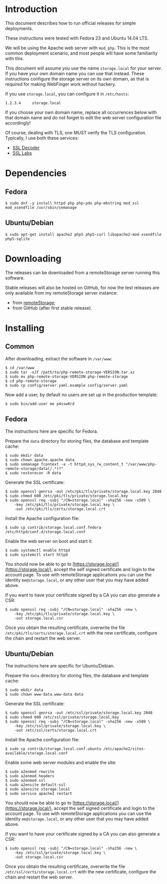 # Introduction

This document describes how to run official releases for simple deployments.

These instructions were tested with Fedora 23 and Ubuntu 14.04 LTS.

We will be using the Apache web server with `mod_php`. This is the most common
deployment scenario, and most people will have some familiarity with this.

This document will assume you use the name `storage.local` for your server. If
you have your own domain name you can use that instead. These instructions 
configure the storage server on its own domain, as that is required for making
WebFinger work without hackery.

If you use `storage.local`, you can configure it in `/etc/hosts`:

    1.2.3.4     storage.local

If you choose your own domain name, replace all occurrences below with that 
domain name and do not forget to edit the web server configuration file 
accordingly!

Of course, dealing with TLS, one MUST verify the TLS configuration. Typically, 
I use both these services:

* [SSL Decoder](https://ssldecoder.org/)
* [SSL Labs](https://www.ssllabs.com/ssltest/)

# Dependencies

## Fedora

    $ sudo dnf -y install httpd php php-pdo php-mbstring mod_ssl mod_xsendfile /usr/sbin/semanage

## Ubuntu/Debian

    $ sudo apt-get install apache2 php5 php5-curl libapache2-mod-xsendfile php5-sqlite

# Downloading

The releases can be downloaded from a remoteStorage server running this 
software.

Stable releases will also be hosted on GitHub, for now the test releases are 
only available from my remoteStorage server instance:

* from [remoteStorage](https://storage.tuxed.net/fkooman/public/upload/php-remote-storage/releases.html);
* from GitHub (after first stable release).

# Installing

## Common

After downloading, extract the software in `/var/www`:

    $ cd /var/www
    $ sudo tar -xJf /path/to/php-remote-storage-VERSION.tar.xz
    $ sudo mv php-remote-storage-VERSION php-remote-storage
    $ cd php-remote-storage
    $ sudo cp config/server.yaml.example config/server.yaml

Now add a user, by default no users are set up in the production template:

    $ sudo bin/add-user me p4ssw0rd

## Fedora

The instructions here are specific for Fedora.

Prepare the `data` directory for storing files, the database and template 
cache:

    $ sudo mkdir data
    $ sudo chown apache.apache data
    $ sudo semanage fcontext -a -t httpd_sys_rw_content_t "/var/www/php-remote-storage/data(/.*)?"
    $ sudo restorecon -R data

Generate the SSL certificate:

    $ sudo openssl genrsa -out /etc/pki/tls/private/storage.local.key 2048
    $ sudo chmod 600 /etc/pki/tls/private/storage.local.key
    $ sudo openssl req -subj "/CN=storage.local" -sha256 -new -x509 \
        -key /etc/pki/tls/private/storage.local.key \
        -out /etc/pki/tls/certs/storage.local.crt

Install the Apache configuration file:

    $ sudo cp contrib/storage.local.conf.fedora /etc/httpd/conf.d/storage.local.conf

Enable the web server on boot and start it:

    $ sudo systemctl enable httpd
    $ sudo systemctl start httpd

You should now be able to go to 
[https://storage.local/](https://storage.local/), accept the self signed
certificate and login to the account page. To use with remoteStorage 
applications you can use the identity `me@storage.local`, or any other user
that you may have added above.

If you want to have your certificate signed by a CA you can also generate a 
CSR:

    $ sudo openssl req -subj "/CN=storage.local" -sha256 -new \
        -key /etc/pki/tls/private/storage.local.key \
        -out storage.local.csr

Once you obtain the resulting certificate, overwrite the file 
`/etc/pki/tls/certs/storage.local.crt` with the new certificate, configure the
chain and restart the web server.

## Ubuntu/Debian

The instructions here are specific for Ubuntu/Debian.

Prepare the `data` directory for storing files, the database and template 
cache:

    $ sudo mkdir data
    $ sudo chown www-data.www-data data

Generate the SSL certificate:

    $ sudo openssl genrsa -out /etc/ssl/private/storage.local.key 2048
    $ sudo chmod 600 /etc/ssl/private/storage.local.key
    $ sudo openssl req -subj "/CN=storage.local" -sha256 -new -x509 \
        -key /etc/ssl/private/storage.local.key \
        -out /etc/ssl/certs/storage.local.crt

Install the Apache configuration file:

    $ sudo cp contrib/storage.local.conf.ubuntu /etc/apache2/sites-available/storage.local.conf

Enable some web server modules and enable the site:

    $ sudo a2enmod rewrite
    $ sudo a2enmod headers
    $ sudo a2enmod ssl
    $ sudo a2ensite default-ssl
    $ sudo a2ensite storage.local
    $ sudo service apache2 restart

You should now be able to go to 
[https://storage.local/](https://storage.local/), accept the self signed
certificate and login to the account page. To use with remoteStorage 
applications you can use the identity `me@storage.local`, or any other user
that you may have added above.

If you want to have your certificate signed by a CA you can also generate a 
CSR:

    $ sudo openssl req -subj "/CN=storage.local" -sha256 -new \
        -key /etc/ssl/private/storage.local.key \
        -out storage.local.csr

Once you obtain the resulting certificate, overwrite the file 
`/etc/ssl/certs/storage.local.crt` with the new certificate, configure the
chain and restart the web server.
